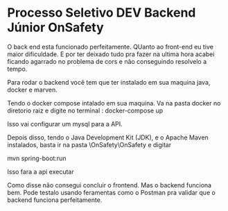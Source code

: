 # Processo Seletivo DEV Backend Júnior OnSafety
O back end esta funcionado perfeitamente.
QUanto ao front-end eu tive maior dificuldade. E por ter deixado tudo pra fazer na ultima hora acabei ficando agarrado no problema de cors e não conseguindo resolvelo a tempo.

Para rodar o backend você tem que ter  instalado em sua maquina java, docker e marven.

Tendo o docker compose intalado em sua maquina.
Va na pasta docker no diretorio raiz e digite no terminal : docker-compose up

Isso vai configurar um mysql para a API.

Depois disso, tendo o Java Development Kit (JDK), e o Apache Maven instalados, basta ir na pasta \OnSafety\OnSafety e digitar 

mvn spring-boot:run

Isso fara a api executar 

Como disse não consegui concluir o frontend. Mas o backend funciona bem. Pode testalo usando feramentas como o Postman pra validar que o backend funciona perfeitamente.



